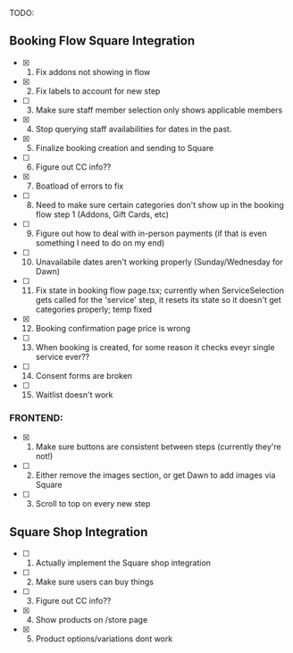 TODO:

## Booking Flow Square Integration 

- [x] 1. Fix addons not showing in flow 
- [x] 2. Fix labels to account for new step
- [ ] 3. Make sure staff member selection only shows applicable members
- [x] 4. Stop querying staff availabilities for dates in the past.
- [x] 5. Finalize booking creation and sending to Square
- [ ] 6. Figure out CC info??
- [x] 7. Boatload of errors to fix
- [ ] 8. Need to make sure certain categories don't show up in the booking flow step 1 (Addons, Gift Cards, etc)
- [ ] 9. Figure out how to deal with in-person payments (if that is even something I need to do on my end)
- [ ] 10. Unavailabile dates aren't working properly (Sunday/Wednesday for Dawn)
- [ ] 11. Fix state in booking flow page.tsx; currently when ServiceSelection gets called for the 'service' step, it resets its state so it doesn't get categories properly; temp fixed
- [x] 12. Booking confirmation page price is wrong
- [ ] 13. When booking is created, for some reason it checks eveyr single service ever??
- [ ] 14. Consent forms are broken
- [ ] 15. Waitlist doesn't work


### FRONTEND:

- [x] 1. Make sure buttons are consistent between steps (currently they're not!)
- [ ] 2. Either remove the images section, or get Dawn to add images via Square
- [ ] 3. Scroll to top on every new step

## Square Shop Integration

- [ ] 1. Actually implement the Square shop integration
- [ ] 2. Make sure users can buy things
- [ ] 3. Figure out CC info??
- [x] 4. Show products on /store page
- [x] 5. Product options/variations dont work
